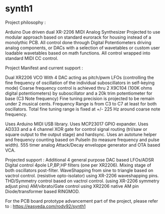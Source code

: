 # synth1

Project philosophy :

Arduino Due driven dual XR-2206 MIDI Analog Synthesizer
Projected to use modular approach based on standard eurorack for housing instead of a monolythic PCB.
All control done through Digital Potentiometers driving analog components, or DACs with a selection of wavetables or custom user loadable wavetables based on math
functions. All control wrapped into standard MIDI CC control.


Project Manifest and current support :

Dual XR2206 VCO With 4 DAC acting as pitch/pwm LFOs (controlling the fine frequency of oscillation of the individual suboscillators in self-keying mode)
Coarse frequency control is achieved thru 2 X9C104 (100K ohms digital potentiometers) by suboscillator and a 20k trim potentiometer for base (C3 Note frequency)
Fine tuning precision is projected to be remain under 2 musical cents.
Frequency Range is from C3 to C7 at least for both oscillators.
Total fine tuning range is fixed at +/- 225 Hz around coarse note frequency.

Uses Arduino MIDI USB library.
Uses MCP23017 GPIO expander.
Uses AD333 and a 4 channel XOR gate for control signal routing (tri/saw or square output to the output stage) and hardsync.
Uses an autotune helper and frequency counting based on PulseIn (to measure frequency and pulse width).
555 timer analog Attack/Decay enveloppe generator and OTA based VCA.  

Projected support :
Additional 4 general purpose DAC based LFOs/ADSR
Digital control 4pole LP,BP,HP filters (one per XR2206).
Mixing stage of both oscillators post-filter.
WaveShapping from sine to triangle based on vactrol control. (resistive opto-isolator) using XR-2206 waveshapping pins.
THD/Symmetry control based on vactrol control. (using XR-2206 symmetry adjust pins)
AM/vibrato/Gate control using XR2206 native AM pin
Diode/transformer based RINGMOD.

For the PCB board prototype advancement part of the project, please refer to : https://easyeda.com/rodv92/synth1



